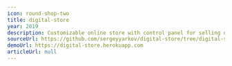 ```yaml
---
icon: round-shop-two
title: digital-store
year: 2019
description: Customizable online store with control panel for selling digital goods
sourceUrl: https://github.com/sergeyyarkov/digital-store/tree/digital-store-docker
demoUrl: https://digital-store.herokuapp.com
articleUrl: null
---
```

